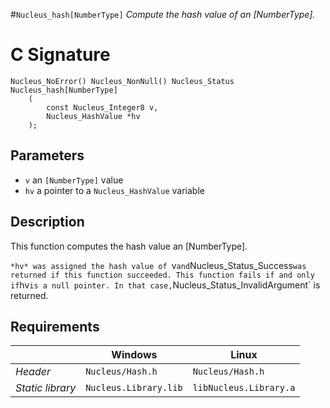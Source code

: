 #`Nucleus_hash[NumberType]`
*Compute the hash value of an [NumberType].*

# C Signature
```
Nucleus_NoError() Nucleus_NonNull() Nucleus_Status
Nucleus_hash[NumberType]
    (
        const Nucleus_Integer8 v,
        Nucleus_HashValue *hv
    );
```

## Parameters
- `v` an `[NumberType]` value
- `hv` a pointer to a `Nucleus_HashValue` variable

## Description
This function computes the hash value an [NumberType].

`*hv* was assigned the hash value of `v` and `Nucleus_Status_Success` was returned if this function succeeded.
This function fails if and only if `hv` is a null pointer.
In that case, `Nucleus_Status_InvalidArgument` is returned.

## Requirements

|                      | Windows                                         | Linux                                           |
|----------------------|-------------------------------------------------|-------------------------------------------------|
| *Header*             | `Nucleus/Hash.h`                                | `Nucleus/Hash.h`                                |
| *Static library*     | `Nucleus.Library.lib`                           | `libNucleus.Library.a`                          |